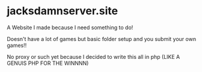 # jacksdamnserver.site

A Website I made because I need something to do!

Doesn't have a lot of games but basic folder setup and you submit your own games!!

No proxy or such yet because I decided to write this all in php (LIKE A GENUIS PHP FOR THE WINNNN)
